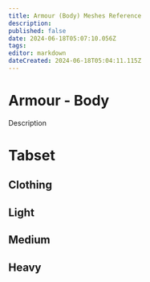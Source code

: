 ```yaml
---
title: Armour (Body) Meshes Reference
description: 
published: false
date: 2024-06-18T05:07:10.056Z
tags: 
editor: markdown
dateCreated: 2024-06-18T05:04:11.115Z
---
```


# Armour - Body

Description

# Tabset

## Clothing

## Light

## Medium

## Heavy
